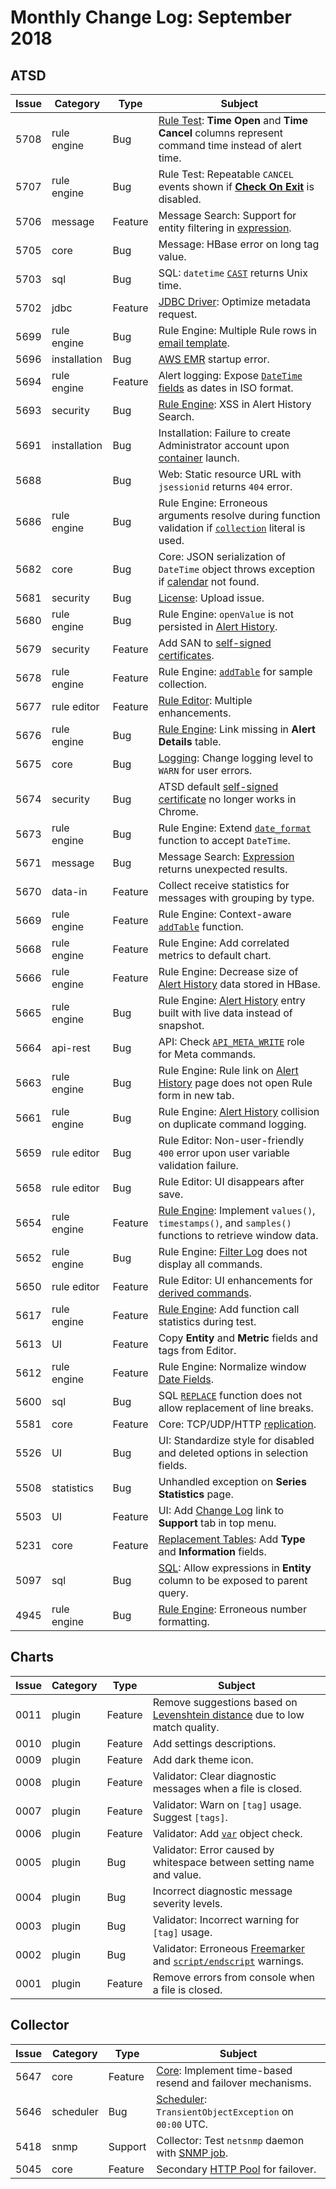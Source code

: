 # Monthly Change Log: September 2018

## ATSD

| Issue| Category    | Type    | Subject              |
|------|-------------|---------|----------------------|
5708|rule engine|Bug|[Rule Test](../../rule-engine/README.md): **Time Open** and **Time Cancel** columns represent command time instead of alert time.
5707|rule engine|Bug|Rule Test: Repeatable `CANCEL` events shown if [**Check On Exit**](../../rule-engine/condition.md#check-on-exit) is disabled.
5706|message|Feature|Message Search: Support for entity filtering in [expression](../../administration/metric-persistence-filter.md#expression-syntax).
5705|core|Bug|Message: HBase error on long tag value.
5703|sql|Bug|SQL: `datetime` [`CAST`](../../sql/README.md#cast) returns Unix time.
5702|jdbc|Feature|[JDBC Driver](https://github.com/axibase/atsd-jdbc#jdbc-driver): Optimize metadata request.
5699|rule engine|Bug|Rule Engine: Multiple Rule rows in [email template](../../rule-engine/email.md).
5696|installation|Bug|[AWS EMR](../../installation/aws-emr-s3.md) startup error.
5694|rule engine|Feature|Alert logging: Expose [`DateTime` fields](../../rule-engine/object-datetime.md) as dates in ISO format.
5693|security|Bug|[Rule Engine](../../rule-engine/README.md): XSS in Alert History Search.
5691|installation|Bug|Installation: Failure to create Administrator account upon [container](../../installation/images.md) launch.
5688||Bug|Web: Static resource URL with `jsessionid` returns `404` error.
5686|rule engine|Bug|Rule Engine: Erroneous arguments resolve during function validation if [`collection`](../../administration/metric-persistence-filter.md#collection) literal is used.
5682|core|Bug|Core: JSON serialization of `DateTime` object throws exception if [calendar](../../rule-engine/workday-calendar.md) not found.
5681|security|Bug|[License](../../licensing.md): Upload issue.
5680|rule engine|Bug|Rule Engine: `openValue` is not persisted in [Alert History](../../rule-engine/functions-alert-history.md#alerthistory-object).
5679|security|Feature|Add SAN to [self-signed certificates](../../administration/ssl-self-signed.md).
5678|rule engine|Feature|Rule Engine: [`addTable`](../../rule-engine/functions-table.md) for sample collection.
5677|rule editor|Feature|[Rule Editor](../../rule-engine/README.md): Multiple enhancements.
5676|rule engine|Bug|[Rule Engine](../../rule-engine/README.md): Link missing in **Alert Details** table.
5675|core|Bug|[Logging](../../administration/logging.md): Change logging level to `WARN` for user errors.
5674|security|Bug|ATSD default [self-signed certificate](../../administration/ssl-self-signed.md) no longer works in Chrome.
5673|rule engine|Bug|Rule Engine: Extend [`date_format`](../../rule-engine/functions-date.md#date_format) function to accept `DateTime`.
5671|message|Bug|Message Search: [Expression](../../administration/metric-persistence-filter.md#expression-syntax) returns unexpected results.
5670|data-in|Feature|Collect receive statistics for messages with grouping by type.
5669|rule engine|Feature|Rule Engine: Context-aware [`addTable`](../../rule-engine/functions-table.md#addtable-for-map) function.
5668|rule engine|Feature|Rule Engine: Add correlated metrics to default chart.
5666|rule engine|Feature|Rule Engine: Decrease size of [Alert History](../../rule-engine/logging.md#logging-to-database) data stored in HBase.
5665|rule engine|Bug|Rule Engine: [Alert History](../../rule-engine/logging.md#logging-to-database) entry built with live data instead of snapshot.
5664|api-rest|Bug|API: Check [`API_META_WRITE`](../../administration/user-authorization.md#api-roles) role for Meta commands.
5663|rule engine|Bug|Rule Engine: Rule link on [Alert History](../../rule-engine/logging.md#logging-to-database) page does not open Rule form in new tab.
5661|rule engine|Bug|Rule Engine: [Alert History](../../rule-engine/logging.md#logging-to-database) collision on duplicate command logging.
5659|rule editor|Bug|Rule Editor: Non-user-friendly `400` error upon user variable validation failure.
5658|rule editor|Bug|Rule Editor: UI disappears after save.
5654|rule engine|Feature|[Rule Engine](../../rule-engine/README.md): Implement `values()`, `timestamps()`, and `samples()` functions to retrieve window data.
5652|rule engine|Bug|Rule Engine: [Filter Log](../../rule-engine/filters.md#filter-log) does not display all commands.
5650|rule editor|Feature|Rule Editor: UI enhancements for [derived commands](../../rule-engine/derived.md).
5617|rule engine|Feature|[Rule Engine](../../rule-engine/README.md): Add function call statistics during test.
5613|UI|Feature|Copy **Entity** and **Metric** fields and tags from Editor.
5612|rule engine|Feature|Rule Engine: Normalize window [Date Fields](../../rule-engine/window-fields.md#date-fields).
5600|sql|Bug|SQL [`REPLACE`](../../sql/README.md#string-functions) function does not allow replacement of line breaks.
5581|core|Feature|Core: TCP/UDP/HTTP [replication](../../administration/command-replication.md).
5526|UI|Bug|UI: Standardize style for disabled and deleted options in selection fields.
5508|statistics|Bug|Unhandled exception on **Series Statistics** page.
5503|UI|Feature|UI: Add [Change Log](../README.md) link to **Support** tab in top menu.
5231|core|Feature|[Replacement Tables](../../sql/examples/lookup.md#replacement-tables): Add **Type** and **Information** fields.
5097|sql|Bug|[SQL](../../sql/README.md): Allow expressions in **Entity** column to be exposed to parent query.
|4945|rule engine|Bug|[Rule Engine](../../rule-engine/README.md): Erroneous number formatting.

## Charts

**Issue**| **Category**    | **Type**    | **Subject**
-----|-------------|---------|----------------------
|0011|plugin| Feature | Remove suggestions based on [Levenshtein distance](https://en.wikipedia.org/wiki/Levenshtein_distance) due to low match quality.
|0010|plugin| Feature | Add settings descriptions.
|0009|plugin| Feature | Add dark theme icon.
|0008|plugin| Feature | Validator: Clear diagnostic messages when a file is closed.
|0007|plugin| Feature | Validator: Warn on `[tag]` usage. Suggest `[tags]`.
|0006|plugin| Feature | Validator: Add [`var`](https://axibase.com/docs/charts/syntax/control-structures.html#var) object check.
|0005|plugin| Bug | Validator: Error caused by whitespace between setting name and value.
|0004|plugin| Bug | Incorrect diagnostic message severity levels.
|0003|plugin| Bug| Validator: Incorrect warning for `[tag]` usage.
|0002|plugin| Bug| Validator: Erroneous [Freemarker](../../portals/freemarker.md) and [`script/endscript`](https://axibase.com/docs/charts/syntax/control-structures.html#script) warnings.
|0001|plugin| Feature | Remove errors from console when a file is closed.

## Collector

**Issue**| **Category**    | **Type**    | **Subject**
-----|-------------|---------|----------------------
5647|core|Feature|[Core](https://axibase.com/docs/axibase-collector/atsd-server-connection.html): Implement time-based resend and failover mechanisms.
5646|scheduler|Bug|[Scheduler](https://axibase.com/docs/axibase-collector/scheduling.html): `TransientObjectException` on `00:00` UTC.
5418|snmp|Support|Collector: Test `netsnmp` daemon with [SNMP job](https://axibase.com/docs/axibase-collector/jobs/snmp.html).
5045|core|Feature|Secondary [HTTP Pool](https://axibase.com/docs/axibase-collector/jobs/http-pool.html) for failover.
